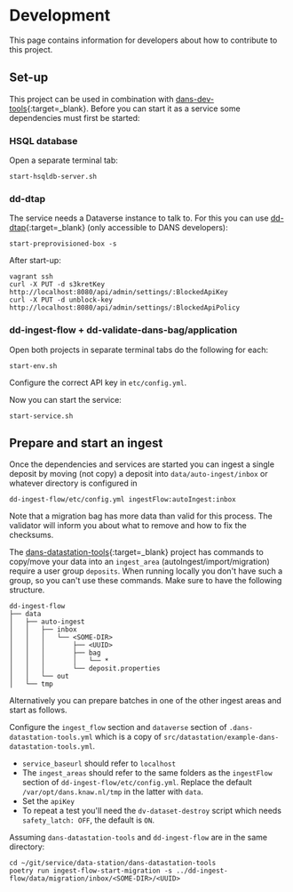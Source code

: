 Development
===========
This page contains information for developers about how to contribute to this project.

Set-up
------
This project can be used in combination with  [dans-dev-tools]{:target=_blank}. Before you can start it as a service
some dependencies must first be started:

### HSQL database

Open a separate terminal tab:

```commandline
start-hsqldb-server.sh
```

### dd-dtap

The service needs a Dataverse instance to talk to. For this you can use [dd-dtap]{:target=_blank} (only accessible to DANS developers):

```commandline
start-preprovisioned-box -s
```

After start-up:

```commandline
vagrant ssh
curl -X PUT -d s3kretKey http://localhost:8080/api/admin/settings/:BlockedApiKey
curl -X PUT -d unblock-key http://localhost:8080/api/admin/settings/:BlockedApiPolicy
```

### dd-ingest-flow + dd-validate-dans-bag/application

Open both projects in separate terminal tabs do the following for each:

```commandline
start-env.sh
```

Configure the correct API key in `etc/config.yml`.

Now you can start the service:

```commandline
start-service.sh
```

## Prepare and start an ingest

Once the dependencies and services are started you can ingest a single deposit by moving
(not copy) a deposit into `data/auto-ingest/inbox` or whatever directory is configured in  

    dd-ingest-flow/etc/config.yml ingestFlow:autoIngest:inbox

Note that a migration bag has more data than valid for this process. 
The validator will inform you about what to remove and how to fix the checksums.

The [dans-datastation-tools]{:target=_blank} project has commands to copy/move your data into an `ingest_area` (autoIngest/import/migration) require a user group `deposits`.
When running locally you don't have such a group, so you can't use these commands.
Make sure to have the following structure.

```
dd-ingest-flow
├── data
│   ├── auto-ingest
│   │   ├── inbox
│   │   │   └── <SOME-DIR>
│   │   │       ├── <UUID>
│   │   │       ├── bag
│   │   │       │   └── *
│   │   │       └── deposit.properties
│   │   └── out
│   └── tmp
```

Alternatively you can prepare batches in one of the other ingest areas and start as follows.

Configure the `ingest_flow` section and `dataverse` section of `.dans-datastation-tools.yml` which is  a copy of `src/datastation/example-dans-datastation-tools.yml`.

* `service_baseurl` should refer to `localhost`
* The `ingest_areas` should refer to the same folders as the `ingestFlow` section of `dd-ingest-flow/etc/config.yml`.
  Replace the default `/var/opt/dans.knaw.nl/tmp` in the latter with `data`.
* Set the `apiKey`
* To repeat a test you'll need the `dv-dataset-destroy` script which needs `safety_latch: OFF`, the default is `ON`.

Assuming `dans-datastation-tools` and `dd-ingest-flow` are in the same directory:

```commandline
cd ~/git/service/data-station/dans-datastation-tools
poetry run ingest-flow-start-migration -s ../dd-ingest-flow/data/migration/inbox/<SOME-DIR>/<UUID>
```


[dans-dev-tools]: https://github.com/DANS-KNAW/dans-dev-tools#dans-dev-tools

[dans-datastation-tools]: https://github.com/DANS-KNAW/dans-datastation-tools#dans-datastation-tools

[dd-dtap]: https://github.com/DANS-KNAW/dd-dtap